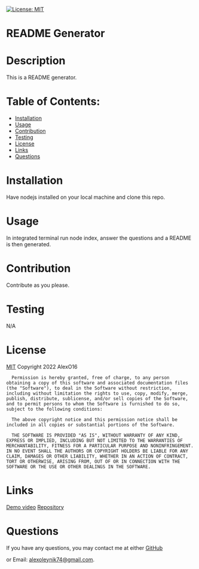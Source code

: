[![License: MIT](https://img.shields.io/badge/License-MIT-yellow.svg)](https://opensource.org/licenses/MIT)
  # README Generator
  
  # Description
  This is a README generator.

  # Table of Contents:
  * [Installation](#installation)
  * [Usage](#usage)
  * [Contribution](#contribution)
  * [Testing](#testing)
  * [License](#license)
  * [Links](#links)
  * [Questions](#questions)
  

  # Installation
  Have nodejs installed on your local machine and clone this repo.

  # Usage 
  In integrated terminal run node index, answer the questions and a README is then generated.

  # Contribution
  Contribute as you please.

  # Testing
  N/A

  # License
  [MIT](https://opensource.org/licenses/MIT)
  Copyright 2022 AlexO16

      Permission is hereby granted, free of charge, to any person obtaining a copy of this software and associated documentation files (the "Software"), to deal in the Software without restriction, including without limitation the rights to use, copy, modify, merge, publish, distribute, sublicense, and/or sell copies of the Software, and to permit persons to whom the Software is furnished to do so, subject to the following conditions:
        
      The above copyright notice and this permission notice shall be included in all copies or substantial portions of the Software.
        
      THE SOFTWARE IS PROVIDED "AS IS", WITHOUT WARRANTY OF ANY KIND, EXPRESS OR IMPLIED, INCLUDING BUT NOT LIMITED TO THE WARRANTIES OF MERCHANTABILITY, FITNESS FOR A PARTICULAR PURPOSE AND NONINFRINGEMENT. IN NO EVENT SHALL THE AUTHORS OR COPYRIGHT HOLDERS BE LIABLE FOR ANY CLAIM, DAMAGES OR OTHER LIABILITY, WHETHER IN AN ACTION OF CONTRACT, TORT OR OTHERWISE, ARISING FROM, OUT OF OR IN CONNECTION WITH THE SOFTWARE OR THE USE OR OTHER DEALINGS IN THE SOFTWARE.
      
# Links
[Demo video](https://drive.google.com/file/d/1DBjkYwSOfOFIimpPxRlL1WsaLBlfWRem/view)
[Repository](https://github.com/AlexO16/readme-generator)

  # Questions
  If you have any questions, you may contact me at either [GitHub](https://github.com/AlexO16)

  or Email: alexoleynik74@gmail.com.
